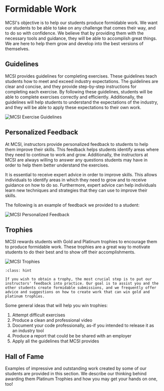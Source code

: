# Formidable Work

MCSI's objective is to help our students produce formidable work. We want our students to be able to take on any challenge that comes their way, and to do so with confidence. We believe that by providing them with the necessary tools and guidance, they will be able to accomplish great things. We are here to help them grow and develop into the best versions of themselves.

## Guidelines

MCSI provides guidelines for completing exercises. These guidelines teach students how to meet and exceed industry expectations. The guidelines are clear and concise, and they provide step-by-step instructions for completing each exercise. By following these guidelines, students will be able to complete exercises correctly and efficiently. Additionally, the guidelines will help students to understand the expectations of the industry, and they will be able to apply these expectations to their own work.

<img class="grey-border" src="/images/platform/guidelines.png" alt="MCSI Exercise Guidelines">

## Personalized Feedback

At MCSI, instructors provide personalized feedback to students to help them improve their skills. This feedback helps students identify areas where they need to continue to work and grow. Additionally, the instructors at MCSI are always willing to answer any questions students may have in order to help them better understand the exercises.

It is essential to receive expert advice in order to improve skills. This allows individuals to identify areas in which they need to grow and to receive guidance on how to do so. Furthermore, expert advice can help individuals learn new techniques and strategies that they can use to improve their skills.

The following is an example of feedback we provided to a student:

<img class="grey-border" src="/images/platform/personalized-feedback.png" alt="MCSI Personalized Feedback">

## Trophies

MCSI rewards students with Gold and Platinum trophies to encourage them to produce formidable work. These trophies are a great way to motivate students to do their best and to show off their accomplishments.

<img class="grey-border" src="/images/platform/trophies.png" alt="MCSI Trophies">

```{admonition} How do I win a trophy?
:class: hint

If you wish to obtain a trophy, the most crucial step is to put our instructors' feedback into practice. Our goal is to assist you and the other students create formidable submissions, and we frequently offer advice and suggestions on how to create work that can win gold and platinum trophies.
```

Some general ideas that will help you win trophies:

1. Attempt difficult exercises
2. Produce a clean and professional video
3. Document your code professionally, as-if you intended to release it as an industry tool
4. Produce a report that could be be shared with an employer
5. Apply all the guidelines that MCSI provides

## Hall of Fame

Examples of impressive and outstanding work created by some of our students are provided in this section. We describe our thinking behind awarding them Platinum Trophies and how you may get your hands on one, too!